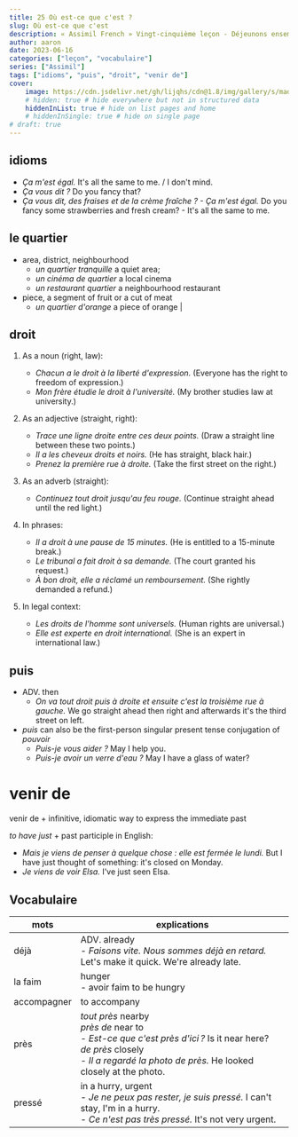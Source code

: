 ```yaml
---
title: 25 Où est-ce que c'est ?
slug: Où est-ce que c'est
description: « Assimil French » Vingt-cinquième leçon - Déjeunons ensemble
author: aaron
date: 2023-06-16
categories: ["leçon", "vocabulaire"]
series: ["Assimil"]
tags: ["idioms", "puis", "droit", "venir de"]
cover: 
    image: https://cdn.jsdelivr.net/gh/lijqhs/cdn@1.8/img/gallery/s/maddi-bazzocco--Wi2owaQcH8-unsplash.jpg
    # hidden: true # hide everywhere but not in structured data
    hiddenInList: true # hide on list pages and home
    # hiddenInSingle: true # hide on single page
# draft: true
---
```


## idioms

- *Ça m'est égal.* It's all the same to me. / I don't mind.
- *Ça vous dit ?* Do you fancy that?
- *Ça vous dit, des fraises et de la crème fraîche ? - Ça m'est égal.* Do you fancy some strawberries and fresh cream? - It's all the same to me.

## le quartier

- area, district, neighbourhood 
  - *un quartier tranquille* a quiet area; <br> 
  - *un cinéma de quartier* a local cinema 
  - *un restaurant quartier* a neighbourhood restaurant
-  piece, a segment of fruit or a cut of meat 
   -  *un quartier d'orange* a piece of orange |

## droit

1. As a noun (right, law):
   - *Chacun a le droit à la liberté d'expression.* (Everyone has the right to freedom of expression.)
   - *Mon frère étudie le droit à l'université.* (My brother studies law at university.)

2. As an adjective (straight, right):
   - *Trace une ligne droite entre ces deux points.* (Draw a straight line between these two points.)
   - *Il a les cheveux droits et noirs.* (He has straight, black hair.)
   - *Prenez la première rue à droite.* (Take the first street on the right.)

3. As an adverb (straight):
   - *Continuez tout droit jusqu'au feu rouge.* (Continue straight ahead until the red light.)

4. In phrases:
   - *Il a droit à une pause de 15 minutes.* (He is entitled to a 15-minute break.)
   - *Le tribunal a fait droit à sa demande.* (The court granted his request.)
   - *À bon droit, elle a réclamé un remboursement.* (She rightly demanded a refund.)

5. In legal context:
   - *Les droits de l'homme sont universels.* (Human rights are universal.)
   - *Elle est experte en droit international.* (She is an expert in international law.)


## puis

- ADV. then 
  - *On va tout droit puis à droite et ensuite c'est la troisième rue à gauche.* We go straight ahead then right and afterwards it's the third street on left.
- *puis* can also be the first-person singular present tense conjugation of *pouvoir*
  - *Puis-je vous aider ?* May I help you. 
  - *Puis-je avoir un verre d'eau ?* May I have a glass of water? 


# venir de

venir de + infinitive, idiomatic way to express the immediate past

*to have just* + past participle in English:
- *Mais je viens de penser à quelque chose : elle est fermée le lundi.* But I have just thought of something: it's closed on Monday.
- *Je viens de voir Elsa.* I've just seen Elsa.

## Vocabulaire

| mots | explications |
| ---- | ---- | 
| déjà | ADV. already <br> - *Faisons vite. Nous sommes déjà en retard.* Let's make it quick. We're already late. |
| la faim | hunger <br> - avoir faim to be hungry |
| accompagner | to accompany |
| près | *tout près* nearby <br> *près de* near to <br> - *Est-ce que c'est près d'ici ?* Is it near here? <br> *de près* closely <br> - *Il a regardé la photo de près.* He looked closely at the photo. |
| pressé | in a hurry, urgent <br> - *Je ne peux pas rester, je suis pressé.* I can't stay, I'm in a hurry. <br> - *Ce n'est pas très pressé.* It's not very urgent. |